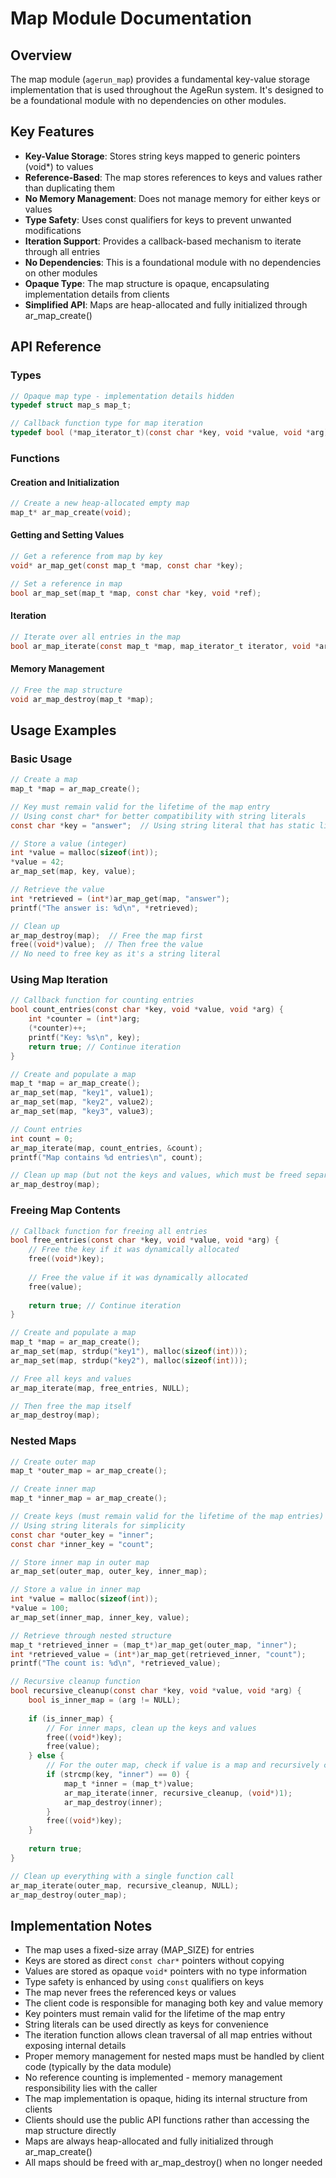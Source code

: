 # Map Module Documentation

## Overview

The map module (`agerun_map`) provides a fundamental key-value storage implementation that is used throughout the AgeRun system. It's designed to be a foundational module with no dependencies on other modules.

## Key Features

- **Key-Value Storage**: Stores string keys mapped to generic pointers (void*) to values
- **Reference-Based**: The map stores references to keys and values rather than duplicating them
- **No Memory Management**: Does not manage memory for either keys or values
- **Type Safety**: Uses const qualifiers for keys to prevent unwanted modifications
- **Iteration Support**: Provides a callback-based mechanism to iterate through all entries
- **No Dependencies**: This is a foundational module with no dependencies on other modules
- **Opaque Type**: The map structure is opaque, encapsulating implementation details from clients
- **Simplified API**: Maps are heap-allocated and fully initialized through ar_map_create()

## API Reference

### Types

```c
// Opaque map type - implementation details hidden
typedef struct map_s map_t;

// Callback function type for map iteration
typedef bool (*map_iterator_t)(const char *key, void *value, void *arg);
```

### Functions

#### Creation and Initialization

```c
// Create a new heap-allocated empty map
map_t* ar_map_create(void);
```

#### Getting and Setting Values

```c
// Get a reference from map by key
void* ar_map_get(const map_t *map, const char *key);

// Set a reference in map
bool ar_map_set(map_t *map, const char *key, void *ref);
```

#### Iteration

```c
// Iterate over all entries in the map
bool ar_map_iterate(const map_t *map, map_iterator_t iterator, void *arg);
```

#### Memory Management

```c
// Free the map structure 
void ar_map_destroy(map_t *map);
```

## Usage Examples

### Basic Usage

```c
// Create a map
map_t *map = ar_map_create();

// Key must remain valid for the lifetime of the map entry
// Using const char* for better compatibility with string literals
const char *key = "answer";  // Using string literal that has static lifetime

// Store a value (integer)
int *value = malloc(sizeof(int));
*value = 42;
ar_map_set(map, key, value);

// Retrieve the value
int *retrieved = (int*)ar_map_get(map, "answer");
printf("The answer is: %d\n", *retrieved);

// Clean up
ar_map_destroy(map);  // Free the map first
free((void*)value);  // Then free the value
// No need to free key as it's a string literal
```

### Using Map Iteration

```c
// Callback function for counting entries
bool count_entries(const char *key, void *value, void *arg) {
    int *counter = (int*)arg;
    (*counter)++;
    printf("Key: %s\n", key);
    return true; // Continue iteration
}

// Create and populate a map
map_t *map = ar_map_create();
ar_map_set(map, "key1", value1);
ar_map_set(map, "key2", value2);
ar_map_set(map, "key3", value3);

// Count entries
int count = 0;
ar_map_iterate(map, count_entries, &count);
printf("Map contains %d entries\n", count);

// Clean up map (but not the keys and values, which must be freed separately)
ar_map_destroy(map);
```

### Freeing Map Contents

```c
// Callback function for freeing all entries
bool free_entries(const char *key, void *value, void *arg) {
    // Free the key if it was dynamically allocated
    free((void*)key);
    
    // Free the value if it was dynamically allocated
    free(value);
    
    return true; // Continue iteration
}

// Create and populate a map
map_t *map = ar_map_create();
ar_map_set(map, strdup("key1"), malloc(sizeof(int)));
ar_map_set(map, strdup("key2"), malloc(sizeof(int)));

// Free all keys and values
ar_map_iterate(map, free_entries, NULL);

// Then free the map itself
ar_map_destroy(map);
```

### Nested Maps

```c
// Create outer map
map_t *outer_map = ar_map_create();

// Create inner map
map_t *inner_map = ar_map_create();

// Create keys (must remain valid for the lifetime of the map entries)
// Using string literals for simplicity
const char *outer_key = "inner";
const char *inner_key = "count";

// Store inner map in outer map
ar_map_set(outer_map, outer_key, inner_map);

// Store a value in inner map
int *value = malloc(sizeof(int));
*value = 100;
ar_map_set(inner_map, inner_key, value);

// Retrieve through nested structure
map_t *retrieved_inner = (map_t*)ar_map_get(outer_map, "inner");
int *retrieved_value = (int*)ar_map_get(retrieved_inner, "count");
printf("The count is: %d\n", *retrieved_value);

// Recursive cleanup function
bool recursive_cleanup(const char *key, void *value, void *arg) {
    bool is_inner_map = (arg != NULL);
    
    if (is_inner_map) {
        // For inner maps, clean up the keys and values
        free((void*)key);
        free(value);
    } else {
        // For the outer map, check if value is a map and recursively clean up
        if (strcmp(key, "inner") == 0) {
            map_t *inner = (map_t*)value;
            ar_map_iterate(inner, recursive_cleanup, (void*)1);
            ar_map_destroy(inner);
        }
        free((void*)key);
    }
    
    return true;
}

// Clean up everything with a single function call
ar_map_iterate(outer_map, recursive_cleanup, NULL);
ar_map_destroy(outer_map);
```

## Implementation Notes

- The map uses a fixed-size array (MAP_SIZE) for entries
- Keys are stored as direct `const char*` pointers without copying
- Values are stored as opaque `void*` pointers with no type information
- Type safety is enhanced by using `const` qualifiers on keys
- The map never frees the referenced keys or values
- The client code is responsible for managing both key and value memory
- Key pointers must remain valid for the lifetime of the map entry
- String literals can be used directly as keys for convenience
- The iteration function allows clean traversal of all map entries without exposing internal details
- Proper memory management for nested maps must be handled by client code (typically by the data module)
- No reference counting is implemented - memory management responsibility lies with the caller
- The map implementation is opaque, hiding its internal structure from clients
- Clients should use the public API functions rather than accessing the map structure directly
- Maps are always heap-allocated and fully initialized through ar_map_create()
- All maps should be freed with ar_map_destroy() when no longer needed

